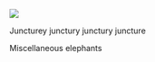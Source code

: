 <a href="https://juncture-digital.org"><img src="https://juncture-digital.org/images/ve-button.png"></a>

<param ve-config
        title="image test"
       author="Nathan"
       banner="https://upload.wikimedia.org/wikipedia/commons/b/bc/Elephant.jpg"
       layout="vertical"


Juncturey junctury junctury juncture

<param ve-compare
curtain="true"
url="https://upload.wikimedia.org/wikipedia/commons/b/bc/Elephant.jpg"
label="Apollo and Daphne"
description="sculpture by Gian Lorenzo Bernini"
license="CC BY-SA 4.0">
<param ve-compare
url="https://upload.wikimedia.org/wikipedia/commons/f/f1/Elephant_shadows_front_view_animation.png"
label="Apollo and Daphne"
description="sculpture by Gian Lorenzo Bernini"
license="CC BY-SA 4.0">

Miscellaneous elephants
<param ve-image
curtain="true"
url="https://upload.wikimedia.org/wikipedia/commons/b/bc/Elephant.jpg"
label="Apollo and Daphne"
description="sculpture by Gian Lorenzo Bernini"
license="CC BY-SA 4.0">
